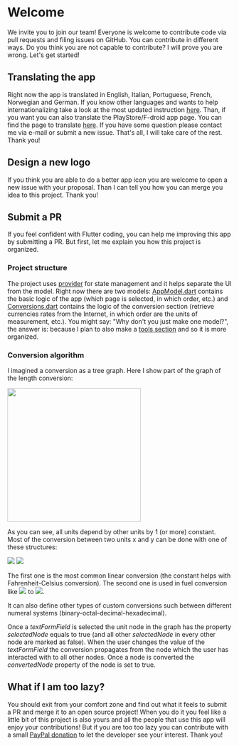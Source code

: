 # Welcome

We invite you to join our team! Everyone is welcome to contribute code via pull requests and filing issues on GitHub. You can contribute in different ways. Do you think you are not capable to contribute? I will prove you are wrong. Let's get started!

## Translating the app

Right now the app is translated in English, Italian, Portuguese, French, Norwegian and German. If you know other languages and wants to help internationalizing take a look at the most updated instruction [here](https://github.com/ferraridamiano/ConverterNOW/issues/2). Than, if you want you can also translate the PlayStore/F-droid app page. You can find the page to translate [here](https://github.com/ferraridamiano/ConverterNOW/tree/master/fastlane/metadata/android/en-US). If you have some question please contact me via e-mail or submit a new issue. That's all, I will take care of the rest. Thank you!

## Design a new logo

If you think you are able to do a better app icon you are welcome to open a new issue with your proposal. Than I can tell you how you can merge you idea to this project. Thank you!

## Submit a PR

If you feel confident with Flutter coding, you can help me improving this app by submitting a PR. But first, let me explain you how this project is organized.

### Project structure

The project uses [provider](https://github.com/rrousselGit/provider) for state management and it helps separate the UI from the model. Right now there are two models: [AppModel.dart](https://github.com/ferraridamiano/ConverterNOW/blob/master/lib/models/AppModel.dart) contains the basic logic of the app (which page is selected, in which order, etc.) and [Conversions.dart](https://github.com/ferraridamiano/ConverterNOW/blob/master/lib/models/Conversions.dart) contains the logic of the conversion section (retrieve currencies rates from the Internet, in which order are the units of measurement, etc.). You might say: "Why don't you just make one model?", the answer is: because I plan to also make a [tools section](https://github.com/ferraridamiano/ConverterNOW/issues/6) and so it is more organized.

### Conversion algorithm

I imagined a conversion as a tree graph. Here I show part of the graph of the length conversion:

<img src="images/graph02.png" width="300">

As you can see, all units depend by other units by 1 (or more) constant. Most of the conversion between two units x and y can be done with one of these structures:

<img src="https://render.githubusercontent.com/render/math?math=%5CLarge%0Ay%20%3D%20ax%20%2B%20b">
<img src="https://render.githubusercontent.com/render/math?math=%5CLarge%0Ay%20%3D%20%5Cfrac%7Ba%7D%7Bx%7D%20%2B%20b">

The first one is the most common linear conversion (the constant helps with Fahrenheit-Celsius conversion). The second one is used in fuel conversion like <img src="https://render.githubusercontent.com/render/math?math=%5Cfrac%7Bkm%7D%7Bl%7D">  to <img src="https://render.githubusercontent.com/render/math?math=%5Cfrac%7Bl%7D%7B100km%7D">.

It can also define other types of custom conversions such between different numeral systems (binary-octal-decimal-hexadecimal).

Once a *textFormField* is selected the unit node in the graph has the property *selectedNode* equals to true (and all other *selectedNode* in every other node are marked as false). When the user changes the value of the *textFormField* the conversion propagates from the node which the user has interacted with to all other nodes. Once a node is converted the *convertedNode* property of the node is set to true.

## What if I am too lazy?

You should exit from your comfort zone and find out what it feels to submit a PR and merge it to an open source project! When you do it you feel like a little bit of this project is also yours and all the people that use this app will enjoy your contributions! But if you are too too lazy you can contribute with a small [PayPal donation](https://www.paypal.com/paypalme/DemApps) to let the developer see your interest. Thank you!

